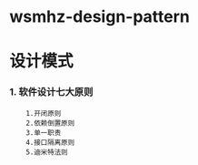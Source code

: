 # wsmhz-design-pattern

<h1>设计模式</h1>

### 1. 软件设计七大原则
        1.开闭原则
        2.依赖倒置原则
        3.单一职责
        4.接口隔离原则
        5.迪米特法则
